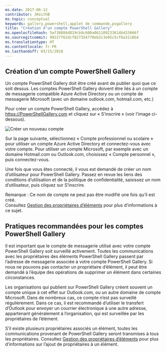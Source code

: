 ```yaml
---
ms.date: 2017-06-12
contributor: JKeithB
ms.topic: conceptual
keywords: gallery,powershell,applet de commande,psgallery
title: "Création d’un compte PowerShell Gallery"
ms.openlocfilehash: 5af38884d819cb9c600a061109233614bd33666f
ms.sourcegitcommit: 99227f62dcf827354770eb2c3e95c5cf6a3118b4
ms.translationtype: HT
ms.contentlocale: fr-FR
ms.lasthandoff: 03/15/2018
---
```

## <a name="creating-a-powershell-gallery-account"></a>Création d’un compte PowerShell Gallery

Un compte PowerShell Gallery doit être créé avant de publier quoi que ce soit dessus. Les comptes PowerShell Gallery doivent être liés à un compte de messagerie compatible Azure Active Directory ou un compte de messagerie Microsoft (avec un domaine outlook.com, hotmail.com, etc.)

Pour créer un compte PowerShell Gallery, accédez à https://PowerShellGallery.com et cliquez sur « S’inscrire » (voir l’image ci-dessous). 

![Créer un nouveau compte](./images/CreatingAccount-Register.png)

Sur la page suivante, sélectionnez « Compte professionnel ou scolaire » pour utiliser un compte Azure Active Directory et connectez-vous avec votre compte. Pour utiliser un compte Microsoft, par exemple avec un domaine Hotmail.com ou Outlook.com, choisissez « Compte personnel », puis connectez-vous. 

Une fois que vous êtes connecté, il vous est demandé de créer un nom d’utilisateur pour PowerShell Gallery. Passez en revue les liens des conditions d’utilisation et de la politique de confidentialité, saisissez un nom d’utilisateur, puis cliquez sur S’inscrire.

Remarque : Ce nom de compte ne peut pas être modifié une fois qu’il est créé.  
Consultez [Gestion des propriétaires d’éléments](https://msdn.microsoft.com/powershell/gallery/psgallery/managing-item-owners) pour plus d’informations à ce sujet.

## <a name="recommended-practices-for-powershell-gallery-accounts"></a>Pratiques recommandées pour les comptes PowerShell Gallery

Il est important que le compte de messagerie utilisé avec votre compte PowerShell Gallery soit surveillé activement.
Toutes les communications avec les propriétaires des éléments PowerShell Gallery passent par l’adresse de messagerie associée à votre compte PowerShell Gallery.
Si nous ne pouvons pas contacter un propriétaire d’élément, il peut être demandé à l’équipe des opérations de supprimer un élément dans certaines circonstances.

Les organisations qui publient sur PowerShell Gallery créent souvent un compte unique à cet effet sur Outlook.com, ou un autre domaine de compte Microsoft.
Dans de nombreux cas, ce compte n’est pas surveillé régulièrement. Dans ce cas, il est recommandé d’utiliser le transfert d’Outlook pour envoyer un courrier électronique à une autre adresse, appartenant généralement à l’organisation, qui est surveillée par les propriétaires de l’élément.

S’il existe plusieurs propriétaires associés un élément, toutes les communications provenant de PowerShell Gallery seront transmises à tous les propriétaires.
Consultez [Gestion des propriétaires d’éléments](https://msdn.microsoft.com/powershell/gallery/psgallery/managing-item-owners) pour plus d’informations sur l’ajout de propriétaires à un élément. 

